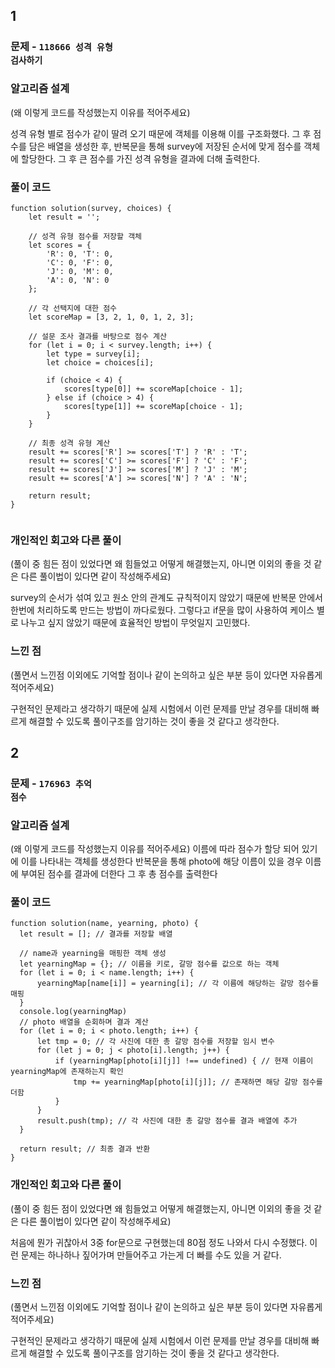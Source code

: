 ## 1

### 문제 - <code>118666 성격 유형 검사하기</code>

### 알고리즘 설계

(왜 이렇게 코드를 작성했는지 이유를 적어주세요)

성격 유형 별로 점수가 같이 딸려 오기 때문에 객체를 이용해 이를 구조화했다.
그 후 점수를 담은 배열을 생성한 후,
반복문을 통해 survey에 저장된 순서에 맞게 점수를 객체에 할당한다.
그 후 큰 점수를 가진 성격 유형을 결과에 더해 출력한다.

### 풀이 코드

```
function solution(survey, choices) {
    let result = '';
    
    // 성격 유형 점수를 저장할 객체
    let scores = {
        'R': 0, 'T': 0,
        'C': 0, 'F': 0,
        'J': 0, 'M': 0,
        'A': 0, 'N': 0
    };
    
    // 각 선택지에 대한 점수
    let scoreMap = [3, 2, 1, 0, 1, 2, 3];
    
    // 설문 조사 결과를 바탕으로 점수 계산
    for (let i = 0; i < survey.length; i++) {
        let type = survey[i];
        let choice = choices[i];
        
        if (choice < 4) {
            scores[type[0]] += scoreMap[choice - 1];
        } else if (choice > 4) {
            scores[type[1]] += scoreMap[choice - 1];
        }
    }
    
    // 최종 성격 유형 계산
    result += scores['R'] >= scores['T'] ? 'R' : 'T';
    result += scores['C'] >= scores['F'] ? 'C' : 'F';
    result += scores['J'] >= scores['M'] ? 'J' : 'M';
    result += scores['A'] >= scores['N'] ? 'A' : 'N';
    
    return result;
}


```

### 개인적인 회고와 다른 풀이

(풀이 중 힘든 점이 있었다면 왜 힘들었고 어떻게 해결했는지, 아니면 이외의 좋을 것 같은 다른 풀이법이 있다면 같이 작성해주세요)

survey의 순서가 섞여 있고 원소 안의 관계도 규칙적이지 않았기 때문에 반복문 안에서 한번에 처리하도록 만드는 방법이 까다로웠다.
그렇다고 if문을 많이 사용하여 케이스 별로 나누고 싶지 않았기 때문에 효율적인 방법이 무엇일지 고민했다.

### 느낀 점

(풀면서 느낀점 이외에도 기억할 점이나 같이 논의하고 싶은 부분 등이 있다면 자유롭게 적어주세요)

구현적인 문제라고 생각하기 때문에 실제 시험에서 이런 문제를 만날 경우를 대비해 빠르게 해결할 수 있도록 풀이구조를 암기하는 것이 좋을 것 같다고 생각한다.


## 2

### 문제 - <code>176963 추억 점수</code>

### 알고리즘 설계

(왜 이렇게 코드를 작성했는지 이유를 적어주세요)
이름에 따라 점수가 할당 되어 있기에 이를 나타내는 객체를 생성한다
반복문을 통해 photo에 해당 이름이 있을 경우 이름에 부여된 점수를 결과에 더한다
그 후 총 점수를 출력한다


### 풀이 코드

```
function solution(name, yearning, photo) {
  let result = []; // 결과를 저장할 배열
  
  // name과 yearning을 매핑한 객체 생성
  let yearningMap = {}; // 이름을 키로, 갈망 점수를 값으로 하는 객체
  for (let i = 0; i < name.length; i++) {
      yearningMap[name[i]] = yearning[i]; // 각 이름에 해당하는 갈망 점수를 매핑
  }
  console.log(yearningMap)
  // photo 배열을 순회하며 결과 계산
  for (let i = 0; i < photo.length; i++) {
      let tmp = 0; // 각 사진에 대한 총 갈망 점수를 저장할 임시 변수
      for (let j = 0; j < photo[i].length; j++) {
          if (yearningMap[photo[i][j]] !== undefined) { // 현재 이름이 yearningMap에 존재하는지 확인
              tmp += yearningMap[photo[i][j]]; // 존재하면 해당 갈망 점수를 더함
          }
      }
      result.push(tmp); // 각 사진에 대한 총 갈망 점수를 결과 배열에 추가
  }
  
  return result; // 최종 결과 반환
}
```

### 개인적인 회고와 다른 풀이

(풀이 중 힘든 점이 있었다면 왜 힘들었고 어떻게 해결했는지, 아니면 이외의 좋을 것 같은 다른 풀이법이 있다면 같이 작성해주세요)

처음에 뭔가 귀찮아서 3중 for문으로 구현했는데 80점 정도 나와서 다시 수정했다. 이런 문제는 하나하나 짚어가며 만들어주고 가는게 더 빠를 수도 있을 거 같다.


### 느낀 점

(풀면서 느낀점 이외에도 기억할 점이나 같이 논의하고 싶은 부분 등이 있다면 자유롭게 적어주세요)

구현적인 문제라고 생각하기 때문에 실제 시험에서 이런 문제를 만날 경우를 대비해 빠르게 해결할 수 있도록 풀이구조를 암기하는 것이 좋을 것 같다고 생각한다.